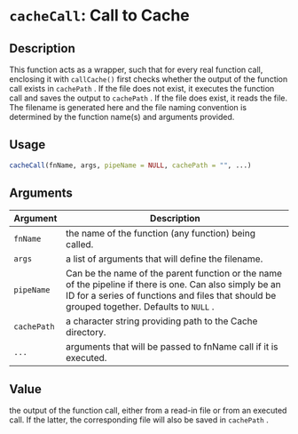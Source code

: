 # `cacheCall`: Call to Cache

## Description


 This function acts as a wrapper, such that for every real function call, enclosing it with `callCache()` first checks whether the output of the function call exists in `cachePath` .
 If the file does not exist, it executes the function call and saves the output to `cachePath` . If the file does exist, it reads the file.
 The filename is generated here and the file naming convention is determined by the function name(s) and arguments provided.


## Usage

```r
cacheCall(fnName, args, pipeName = NULL, cachePath = "", ...)
```


## Arguments

Argument      |Description
------------- |----------------
```fnName```     |     the name of the function (any function) being called.
```args```     |     a list of arguments that will define the filename.
```pipeName```     |     Can be the name of the parent function or the name of the pipeline if there is one. Can also simply be an ID for a series of functions and files that should be grouped together. Defaults to `NULL` .
```cachePath```     |     a character string providing path to the Cache directory.
```...```     |     arguments that will be passed to fnName call if it is executed.

## Value


 the output of the function call, either from a read-in file or from an executed call. If the latter, the corresponding file will also be saved in `cachePath` .


